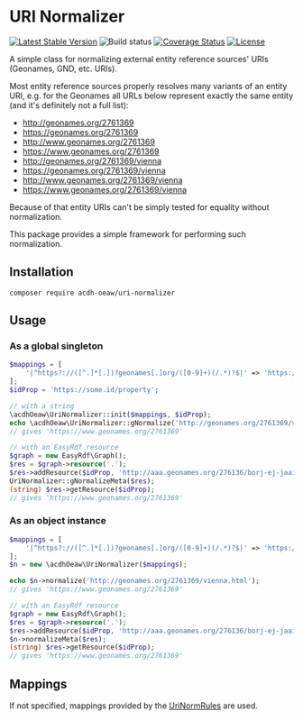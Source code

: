 # URI Normalizer

[![Latest Stable Version](https://poser.pugx.org/acdh-oeaw/uriNormalizer/v/stable)](https://packagist.org/packages/acdh-oeaw/uri-normalizer)
![Build status](https://github.com/acdh-oeaw/uriNormalizer/workflows/phpunit/badge.svg?branch=master)
[![Coverage Status](https://coveralls.io/repos/github/acdh-oeaw/uriNormalizer/badge.svg?branch=master)](https://coveralls.io/github/acdh-oeaw/uriNormalizer?branch=master)
[![License](https://poser.pugx.org/acdh-oeaw/arche-core/license)](https://packagist.org/packages/acdh-oeaw/uri-normalizer)

A simple class for normalizing external entity reference sources' URIs (Geonames, GND, etc. URIs).

Most entity reference sources properly resolves many variants of an entity URI, e.g. for the Geonames 
all URLs below represent exactly the same entity (and it's definitely not a full list):

* http://geonames.org/2761369
* https://geonames.org/2761369
* http://www.geonames.org/2761369
* https://www.geonames.org/2761369
* http://geonames.org/2761369/vienna
* https://geonames.org/2761369/vienna
* http://www.geonames.org/2761369/vienna
* https://www.geonames.org/2761369/vienna

Because of that entity URIs can't be simply tested for equality without normalization.

This package provides a simple framework for performing such normalization.

## Installation

```
composer require acdh-oeaw/uri-normalizer
```

## Usage

### As a global singleton

```php
$mappings = [
    '|^https?://([^.]*[.])?geonames[.]org/([0-9]+)(/.*)?$|' => 'https://www.geonames.org/\2'
];
$idProp = 'https://some.id/property';

// with a string
\acdhOeaw\UriNormalizer::init($mappings, $idProp);
echo \acdhOeaw\UriNormalizer::gNormalize('http://geonames.org/2761369/vienna.html');
// gives 'https://www.geonames.org/2761369'

// with an EasyRdf resource
$graph = new EasyRdf\Graph();
$res = $graph->resource('.');
$res->addResource($idProp, 'http://aaa.geonames.org/276136/borj-ej-jaaiyat.html');
UriNormalizer::gNormalizeMeta($res);
(string) $res->getResource($idProp);
// gives 'https://www.geonames.org/2761369'
```
### As an object instance

```php
$mappings = [
    '|^https?://([^.]*[.])?geonames[.]org/([0-9]+)(/.*)?$|' => 'https://www.geonames.org/\2'
];
$n = new \acdhOeaw\UriNormalizer($mappings);

echo $n->normalize('http://geonames.org/2761369/vienna.html');
// gives 'https://www.geonames.org/2761369'

// with an EasyRdf resource
$graph = new EasyRdf\Graph();
$res = $graph->resource('.');
$res->addResource($idProp, 'http://aaa.geonames.org/276136/borj-ej-jaaiyat.html');
$n->normalizeMeta($res);
(string) $res->getResource($idProp);
// gives 'https://www.geonames.org/2761369'
```

## Mappings

If not specified, mappings provided by the [UriNormRules](https://github.com/acdh-oeaw/UriNormRules) are used.

